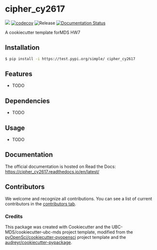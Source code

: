 # cipher_cy2617 

![](https://github.com/ChoLaamY/cipher_cy2617/workflows/build/badge.svg) [![codecov](https://codecov.io/gh/ChoLaamY/cipher_cy2617/branch/main/graph/badge.svg)](https://codecov.io/gh/ChoLaamY/cipher_cy2617) ![Release](https://github.com/ChoLaamY/cipher_cy2617/workflows/Release/badge.svg) [![Documentation Status](https://readthedocs.org/projects/cipher_cy2617/badge/?version=latest)](https://cipher_cy2617.readthedocs.io/en/latest/?badge=latest)

A cookiecutter template forMDS HW7

## Installation

```bash
$ pip install -i https://test.pypi.org/simple/ cipher_cy2617
```

## Features

- TODO

## Dependencies

- TODO

## Usage

- TODO

## Documentation

The official documentation is hosted on Read the Docs: https://cipher_cy2617.readthedocs.io/en/latest/

## Contributors

We welcome and recognize all contributions. You can see a list of current contributors in the [contributors tab](https://github.com/ChoLaamY/cipher_cy2617/graphs/contributors).

### Credits

This package was created with Cookiecutter and the UBC-MDS/cookiecutter-ubc-mds project template, modified from the [pyOpenSci/cookiecutter-pyopensci](https://github.com/pyOpenSci/cookiecutter-pyopensci) project template and the [audreyr/cookiecutter-pypackage](https://github.com/audreyr/cookiecutter-pypackage).
